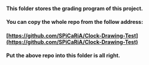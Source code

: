#### This folder stores the grading program of this project.
#### You can copy the whole repo from the follow address:
#### [https://github.com/SPiCaRiA/Clock-Drawing-Test](https://github.com/SPiCaRiA/Clock-Drawing-Test)
#### Put the above repo into this folder is all right.
